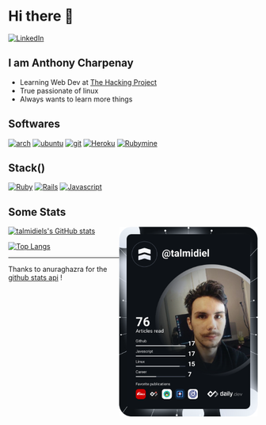 # Hi there 👋

  <a href="https://www.linkedin.com/in/anthony-charpenay-a6b739210/">
    <img
      src="https://img.shields.io/static/v1?logo=linkedin&style=flat-square&color=0072b1&label=LinkedIn&message=%E2%98%86"
      alt="LinkedIn"
    />
  </a>


<br />

## I am Anthony Charpenay

- Learning Web Dev at [The Hacking Project](https://www.thehackingproject.org/)
- True passionate of linux
- Always wants to learn more things

## Softwares

[![arch](https://img.shields.io/badge/archlinux-main_os-00ffe9?style=social&logo=archlinux)](https://archlinux.org/)
[![ubuntu](https://img.shields.io/badge/ubuntu-secondary_os-00ffe9?style=social&logo=ubuntu)](https://ubuntu.com/)
[![git](https://img.shields.io/badge/git-vcs_and_collaboration-00ffe9?style=social&logo=git)](https://git-scm.com/)
[![Heroku](https://img.shields.io/badge/heroku-deploy_test_apps-00ffe9?style=social&logo=heroku)](https://www.heroku.com/home)
[![Rubymine](https://img.shields.io/badge/rubymine-powerfull_ide-00ffe9?style=social&logo=jetbrains)](https://www.jetbrains.com/fr-fr/ruby/)

## Stack()
[![Ruby](https://img.shields.io/badge/ruby-backend-00ffe9?style=social&logo=ruby)](https://www.ruby-lang.org/en/)
[![Rails](https://img.shields.io/badge/Rails-backend_and_server_side-00ffe9?style=social&logo=rubyonrails)](https://rubyonrails.org/)
[![Javascript](https://img.shields.io/badge/javascript-front_end-00ffe9?style=social&logo=javascript)](https://developer.mozilla.org/fr/docs/Web/JavaScript)

## Some Stats

  <a href="https://app.daily.dev/talmidiel" target="_blank">
    <img
      width="280"
      align="right"
      src="https://github.com/talmidiel/talmidiel/blob/master/devcard.svg"
    />
  </a>

[![talmidiels's GitHub stats](https://github-readme-stats.vercel.app/api?username=talmidiel&show_icons=true&count_private=true&theme=vision-friendly-dark&include_all_commits=true)](https://github.com/talmidiel)

[![Top Langs](https://github-readme-stats.vercel.app/api/top-langs/?username=talmidiel&langs_count=5&theme=vision-friendly-dark&layout=compact)](https://github.com/talmidiel)


***
Thanks to anuraghazra for the [github stats api](https://github.com/anuraghazra/github-readme-stats) !
